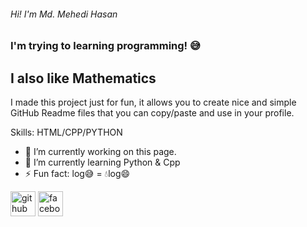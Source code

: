 ###### Hi! I'm Md. Mehedi Hasan
### I'm trying to learning programming! 😅

## I also like Mathematics 

I made this project just for fun, it allows you to create nice and simple GitHub Readme files that you can copy/paste and use in your profile.

Skills: HTML/CPP/PYTHON

- 🔭 I’m currently working on this page. 
- 🌱 I’m currently learning Python & Cpp 
- ⚡ Fun fact: log😅 = 💧log😄 


[<img src='https://cdn.jsdelivr.net/npm/simple-icons@3.0.1/icons/github.svg' alt='github' height='40'>](https://github.com/Mehedi-Hasan72)  [<img src='https://cdn.jsdelivr.net/npm/simple-icons@3.0.1/icons/facebook.svg' alt='facebook' height='40'>](https://www.facebook.com/TxxXss)  

